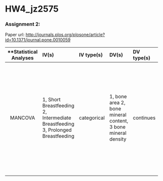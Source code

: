 # HW4_jz2575


### Assignment 2:
Paper url: http://journals.plos.org/plosone/article?id=10.1371/journal.pone.0010059

| **Statistical Analyses	|  IV(s)  |  IV type(s) |  DV(s)  |  DV type(s)  |  Control Var | Control Var type  | Question to be answered | _H0_ | alpha | link to paper **| 
|:----------:|:----------|:------------|:-------------|:-------------|:------------|:------------- |:------------------|:----:|:-------:|:-------|
MANCOVA  | 1, Short Breastfeeding 2, Intermediate Breastfeeding 3, Prolonged Breastfeeding | categorical | 1, bone area 2, bone mineral content, 3 bone mineral density | continues | confounding factors | categorical | to study whether the effects of early infant feeding extend to peak bone mass and other bone health characteristics at adult age. | Males at 32 years old with infant breastfeeding duration less than 3 months have lower or same lumbar spine BMC and bone area, and whole body BMC and BMD than males with prolonged breastfeeding | N/A |[Infant Milk Feeding Influences Adult Bone Health: A Prospective Study from Birth to 32 Years](http://journals.plos.org/plosone/article?id=10.1371/journal.pone.0019068#pone-0019068-g001) |
 |||||||||

